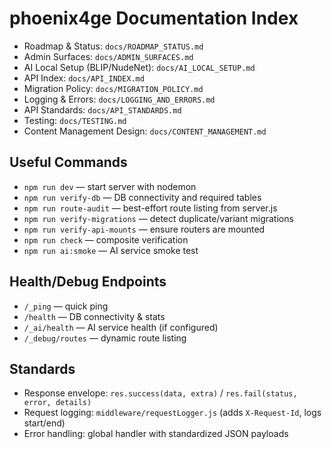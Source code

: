 # phoenix4ge Documentation Index

- Roadmap & Status: `docs/ROADMAP_STATUS.md`
- Admin Surfaces: `docs/ADMIN_SURFACES.md`
- AI Local Setup (BLIP/NudeNet): `docs/AI_LOCAL_SETUP.md`
- API Index: `docs/API_INDEX.md`
- Migration Policy: `docs/MIGRATION_POLICY.md`
- Logging & Errors: `docs/LOGGING_AND_ERRORS.md`
- API Standards: `docs/API_STANDARDS.md`
- Testing: `docs/TESTING.md`
- Content Management Design: `docs/CONTENT_MANAGEMENT.md`

## Useful Commands
- `npm run dev` — start server with nodemon
- `npm run verify-db` — DB connectivity and required tables
- `npm run route-audit` — best-effort route listing from server.js
- `npm run verify-migrations` — detect duplicate/variant migrations
- `npm run verify-api-mounts` — ensure routers are mounted
- `npm run check` — composite verification
- `npm run ai:smoke` — AI service smoke test

## Health/Debug Endpoints
- `/_ping` — quick ping
- `/health` — DB connectivity & stats
- `/_ai/health` — AI service health (if configured)
- `/_debug/routes` — dynamic route listing

## Standards
- Response envelope: `res.success(data, extra)` / `res.fail(status, error, details)`
- Request logging: `middleware/requestLogger.js` (adds `X-Request-Id`, logs start/end)
- Error handling: global handler with standardized JSON payloads